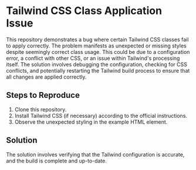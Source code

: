 # Tailwind CSS Class Application Issue

This repository demonstrates a bug where certain Tailwind CSS classes fail to apply correctly.  The problem manifests as unexpected or missing styles despite seemingly correct class usage. This could be due to a configuration error, a conflict with other CSS, or an issue within Tailwind's processing itself.  The solution involves debugging the configuration, checking for CSS conflicts, and potentially restarting the Tailwind build process to ensure that all changes are applied correctly.

## Steps to Reproduce

1.  Clone this repository.
2.  Install Tailwind CSS (if necessary) according to the official instructions.
3.  Observe the unexpected styling in the example HTML element.

## Solution

The solution involves verifying that the Tailwind configuration is accurate, and the build is complete and up-to-date.